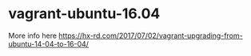 # vagrant-ubuntu-16.04
More info here https://hx-rd.com/2017/07/02/vagrant-upgrading-from-ubuntu-14-04-to-16-04/
